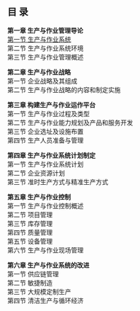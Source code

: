 ## 目   录
**第一章	生产与作业管理导论**  
   [第一节	生产与作业系统](00生产与作业管理导论.md)  
   第二节	生产与作业系统环境  
   第三节	生产与作业管理概述
   
**第二章	生产与作业战略**  
   第一节	企业战略及其组成  
   第二节	生产与作业战略的内容和制定实施 
   
**第三章	构建生产与作业运作平台**  
   第一节	生产与作业过程及类型  
   第二节	生产与作业能力规划及产品和服务开发  
   第三节	企业选址及设施布置  
   第四节	生产人员准备与管理
   
**第四章	生产与作业系统计划制定**  
   第一节	生产与作业系统计划  
   第二节	企业资源计划  
   第三节	准时生产方式与精准生产方式
   
**第五章	生产与作业控制**  
   第一节	生产与作业控制概述  
   第二节	项目管理  
   第三节	库存管理  
   第四节	质量管理  
   第五节	设备管理  
   第六节	生产与作业现场管理
   
**第六章	生产与作业系统的改进**  
   第一节	供应链管理  
   第二节	敏捷制造  
   第三节	大规模定制生产  
   第四节	清洁生产与循环经济
